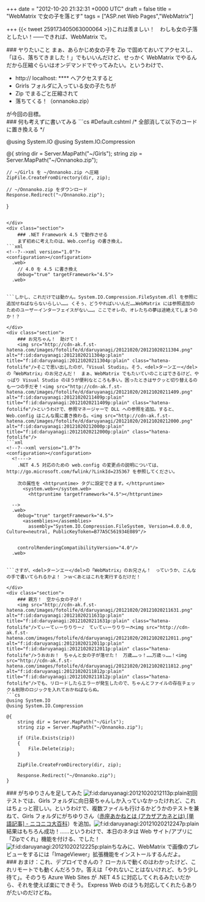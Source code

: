 
+++
date = "2012-10-20 21:32:31 +0000 UTC"
draft = false
title = "WebMatrix で女の子を落とす"
tags = ["ASP.net Web Pages","WebMatrix"]

+++
{{< tweet 259173405063000064 >}}これは羨ましい！　わしも女の子落としたい！――できれば、WebMatrix で。

<div class="section">
    ### ヤりたいこと
    まぁ、あらかじめ女の子を Zip で固めておいてアクセスし、「ほら、落ちてきました！」でもいいんだけど、せっかく WebMatrix でやるんだから圧縮ぐらいはオンデマンドでやってみたい。というわけで、

<ul>
<li>http:// localhost: **** へアクセスすると</li>
<li>Grirls フォルダに入っている女の子たちが</li>
<li>Zip でまるごと圧縮されて</li>
<li>落ちてくる！（onnanoko.zip）</li>
</ul>が今回の目標。

</div>
<div class="section">
    ### 何も考えずに書いてみる
    ```cs
#Default.cshtml /* 全部消して以下のコードに置き換える */

@using System.IO
@using System.IO.Compression

@{
    string dir = Server.MapPath("~/Girls");
    string zip = Server.MapPath("~/Onnanoko.zip");

    // ~/Girls を ~/Onnanoko.zip へ圧縮
    ZipFile.CreateFromDirectory(dir, zip);

    // ~/Onnanoko.zip をダウンロード
    Response.Redirect("~/Onnanoko.zip");
}

```もちろん、これは動かない。WebMatrix 2 で作成される ASP.NET Web Pages は .NET Framework 4 をターゲットとしているけれど、ZipFile クラスは .NET Framework 4.5 で追加されたものだからだ。.NET 4 対応のライブラリを使ってこの問題を解決してもいいのだけど、もう誰かがやってそうな気もする。というわけで、今回は WebMatrix 2 のほうを .NET 4.5 で動かしてみることにしよう。

</div>
<div class="section">
    ### .NET Framework 4.5 で動作させる
    まず初めに考えたのは、Web.config の書き換え。
```xml
<!--?-->xml version="1.0"?>
<configuration></configuration>
  .web>
    // 4.0 を 4.5 に書き換え
    debug="true" targetFramework="4.5">
  .web>


```しかし、これだけでは動かん。System.IO.Compression.FileSystem.dll を参照に追加せねばならないらしい……。くそぅ、どうやればいいんだ……WebMatrix には参照追加のためのユーザーインターフェイスがない……。ここでオレの、オレたちの夢は途絶えてしまうのか！？

</div>
<div class="section">
    ### お兄ちゃん！　助けて！
    <img src="http://cdn-ak.f.st-hatena.com/images/fotolife/d/daruyanagi/20121020/20121020211304.png" alt="f:id:daruyanagi:20121020211304p:plain" title="f:id:daruyanagi:20121020211304p:plain" class="hatena-fotolife"/>そこで思い出したのが、「Visual Studio」。そう、<del>ターンエー</del>の「WebMatrix」のお兄さんだ！　まぁ、WebMatrix でもたいていのことはできるけど、やっぱり Visual Studio のほうが便利なところも多い。困ったときはサクッと切り替えるのも一つの手だぞ！<img src="http://cdn-ak.f.st-hatena.com/images/fotolife/d/daruyanagi/20121020/20121020211409.png" alt="f:id:daruyanagi:20121020211409p:plain" title="f:id:daruyanagi:20121020211409p:plain" class="hatena-fotolife"/>というわけで、参照マネージャーで DLL への参照を追加。すると、Web.config はこんな風に書き換わる。<img src="http://cdn-ak.f.st-hatena.com/images/fotolife/d/daruyanagi/20121020/20121020212000.png" alt="f:id:daruyanagi:20121020212000p:plain" title="f:id:daruyanagi:20121020212000p:plain" class="hatena-fotolife"/>
```xml
<!--?-->xml version="1.0"?>
<configuration></configuration>
  <!---->
    .NET 4.5 対応のための web.config の変更点の説明については、http://go.microsoft.com/fwlink/?LinkId=235367 を参照してください。

    次の属性を <httpruntime> タグに設定できます。</httpruntime>
      <system.web></system.web>
        <httpruntime targetframework="4.5"></httpruntime>
      
  -->
  .web>
    debug="true" targetFramework="4.5">
      <assemblies></assemblies>
        assembly="System.IO.Compression.FileSystem, Version=4.0.0.0, Culture=neutral, PublicKeyToken=B77A5C561934E089"/>
      
    
    controlRenderingCompatibilityVersion="4.0"/>
  .web>


```さすが、<del>ターンエー</del>の「WebMatrix」のお兄さん！　っていうか、こんなの手で書いてられるかよ！ ＞ｗ＜あとはこれを実行するだけだ！

</div>
<div class="section">
    ### 親方！　空から女の子が！
    <img src="http://cdn-ak.f.st-hatena.com/images/fotolife/d/daruyanagi/20121020/20121020211631.png" alt="f:id:daruyanagi:20121020211631p:plain" title="f:id:daruyanagi:20121020211631p:plain" class="hatena-fotolife"/>てぃーてぃーりりりー♪　てぃてぃーりりりー♬<img src="http://cdn-ak.f.st-hatena.com/images/fotolife/d/daruyanagi/20121020/20121020212011.png" alt="f:id:daruyanagi:20121020212011p:plain" title="f:id:daruyanagi:20121020212011p:plain" class="hatena-fotolife"/>うおおお！　ちゃんと女の子が落せた！　万歳……っ！……万歳っ……！<img src="http://cdn-ak.f.st-hatena.com/images/fotolife/d/daruyanagi/20121020/20121020211812.png" alt="f:id:daruyanagi:20121020211812p:plain" title="f:id:daruyanagi:20121020211812p:plain" class="hatena-fotolife"/>でも、リロードしたらエラーが発生したので、ちゃんとファイルの存在チェック＆削除のロジックを入れておかねばならぬ。
```cs
@using System.IO
@using System.IO.Compression

@{
    string dir = Server.MapPath("~/Girls");
    string zip = Server.MapPath("~/Onnanoko.zip");

    if (File.Exists(zip))
    {
        File.Delete(zip);
    }
    
    ZipFile.CreateFromDirectory(dir, zip);

    Response.Redirect("~/Onnanoko.zip");
}

```
</div>
<div class="section">
    ### がちゆりさんを足してみた
    <img src="http://cdn-ak.f.st-hatena.com/images/fotolife/d/daruyanagi/20121020/20121020212113.png" alt="f:id:daruyanagi:20121020212113p:plain" title="f:id:daruyanagi:20121020212113p:plain" class="hatena-fotolife"/>初回テストでは、Girls フォルダに向日葵ちゃんしか入っていなかったけれど、これはちょっと寂しい。というわけで、複数ファイルも行けるかどうかのテストを兼ねて、Girls フォルダにがちゆりさん（<a href="http://dic.nicovideo.jp/a/%E8%B5%A4%E5%BA%A7%E3%81%82%E3%81%8B%E3%81%AD">赤座あかねとは (アカザアカネとは) [単語記事] - ニコニコ大百科</a>）を追加。<img src="http://cdn-ak.f.st-hatena.com/images/fotolife/d/daruyanagi/20121020/20121020212247.png" alt="f:id:daruyanagi:20121020212247p:plain" title="f:id:daruyanagi:20121020212247p:plain" class="hatena-fotolife"/>結果はもちろん成功！……というわけで、本日のネタは Web サイト/アプリに「Zipでくれ」機能を付ける、でした！<img src="http://cdn-ak.f.st-hatena.com/images/fotolife/d/daruyanagi/20121020/20121020212225.png" alt="f:id:daruyanagi:20121020212225p:plain" title="f:id:daruyanagi:20121020212225p:plain" class="hatena-fotolife"/>ちなみに、WebMatrix で画像のプレビューをするには「ImageViewer」拡張機能をインストールするんだよ。

</div>
<div class="section">
    ### おまけ：これ、デプロイできんの？
    ローカルで動くのはわかったけど、これリモートでも動くんだろうか。答えは「やれないことはないけれど、もう少し待て」。そのうち Azure Web Sites が .NET 4.5 に対応してくれるみたいだから、それを使えば楽にできそう。 Express Web のほうも対応してくれたらありがたいのだけどね。

</div>

